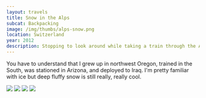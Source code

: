 ```yaml
---
layout: travels
title: Snow in the Alps
subcat: Backpacking
image: /img/thumbs/alps-snow.png
location: Switzerland
year: 2012
description: Stopping to look around while taking a train through the Alps.
---
```


You have to understand that I grew up in northwest Oregon, trained in the South, was stationed in Arizona, and deployed to Iraq. I'm pretty familiar with ice but deep fluffy snow is still really, really cool.

  <img src="https://lh4.googleusercontent.com/-B9troItSPbo/UshTJdOeYfI/AAAAAAAAFx8/pX1qJUn8tow/s640/DSCF3789.png">

  <img src="https://lh6.googleusercontent.com/-PCla64zW2JY/UshTJSc0wMI/AAAAAAAAFyA/3QV8W3jdCYw/s800/DSCF3793.png">

  <img src="https://lh6.googleusercontent.com/-FCgNU07_tZA/UshTKL9JZlI/AAAAAAAAFyE/PHc_Uqm1JVE/s600/DSCF3794.png">

  <img src="https://lh5.googleusercontent.com/-aMJRxVEg0xc/UsiIgVUnbkI/AAAAAAAAF-0/Myw-5Pbl7fo/s640/snow.png">

